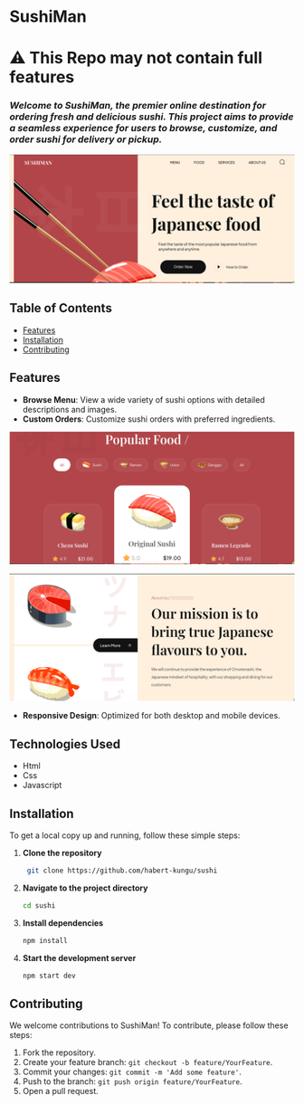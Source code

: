 # SushiMan

# ⚠️ **This Repo may not contain full features**

### <p><i>Welcome to SushiMan, the premier online destination for ordering fresh and delicious sushi. This project aims to provide a seamless experience for users to browse, customize, and order sushi for delivery or pickup. </i> </p> 

![Main](https://github.com/habert-kungu/sushi/blob/main/screenshots/sushi1.png)
  
## Table of Contents

- [Features](#features)
- [Installation](#installation)
- [Contributing](#contributing)

## Features

- **Browse Menu**: View a wide variety of sushi options with detailed descriptions and images.
- **Custom Orders**: Customize sushi orders with preferred ingredients.

 ![end](https://github.com/habert-kungu/sushi/blob/main/screenshots/sushi3.png)
  
 ![body](https://github.com/habert-kungu/sushi/blob/main/screenshots/sushi2.png)
 
- **Responsive Design**: Optimized for both desktop and mobile devices.



## Technologies Used
- Html
- Css
- Javascript

## Installation

To get a local copy up and running, follow these simple steps:

1. **Clone the repository**
   ```sh
    git clone https://github.com/habert-kungu/sushi
   ```
2. **Navigate to the project directory**

   ```sh
   cd sushi
   ```

3. **Install dependencies**
   ```sh
   npm install
   ```
4. **Start the development server**
   ```sh
   npm start dev
   ```

## Contributing

We welcome contributions to SushiMan! To contribute, please follow these steps:

1. Fork the repository.
2. Create your feature branch: `git checkout -b feature/YourFeature`.
3. Commit your changes: `git commit -m 'Add some feature'`.
4. Push to the branch: `git push origin feature/YourFeature`.
5. Open a pull request.
